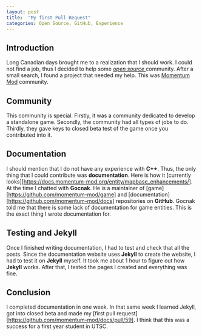 ```yaml
---
layout: post
title:  "My first Pull Request"
categories: Open Source, GitHub, Experience
---
```


## Introduction

Long Canadian days brought me to a realization that I should work. I could not find a job, thus I decided to help some [ _open source_ ](https://www.wikiwand.com/en/Open_source) community. After a small search, I found a project that needed my help.
This was [Momentum Mod](https://github.com/momentum-mod) community.

## Community

This community is special. Firstly, it was a community dedicated to develop a standalone game. Secondly, the community had all types of jobs to do. Thirdly, they gave keys to closed beta test of the game once you contributed into it.

## Documentation

I should mention that I do not have any experience with **C++**. Thus, the only thing that I could contribute was **documentation**. Here is how it [currently looks][https://docs.momentum-mod.org/entity/mapbase_enhancements/]. At the time I chatted with **Gocnak**. He is a maintainer of [game][https://github.com/momentum-mod/game] and [documentation][https://github.com/momentum-mod/docs] repositories on **GitHub**. Gocnak told me that there is some lack of documentation for game entities. This is the exact thing I wrote documentation for.

## Testing and Jekyll

Once I finished writing documentation, I had to test and check that all the posts. Since the documentation website uses **Jekyll** to create the website, I had to test it on **Jekyll**  myself. It took me about 1 hour to figure out how **Jekyll** works. After that, I tested the pages I created and everything was fine. 

## Conclusion

I completed documentation in one week. In that same week I learned Jekyll, got into closed beta and made my [first pull request][https://github.com/momentum-mod/docs/pull/59]. I think that this was a success for a first year student in UTSC. 